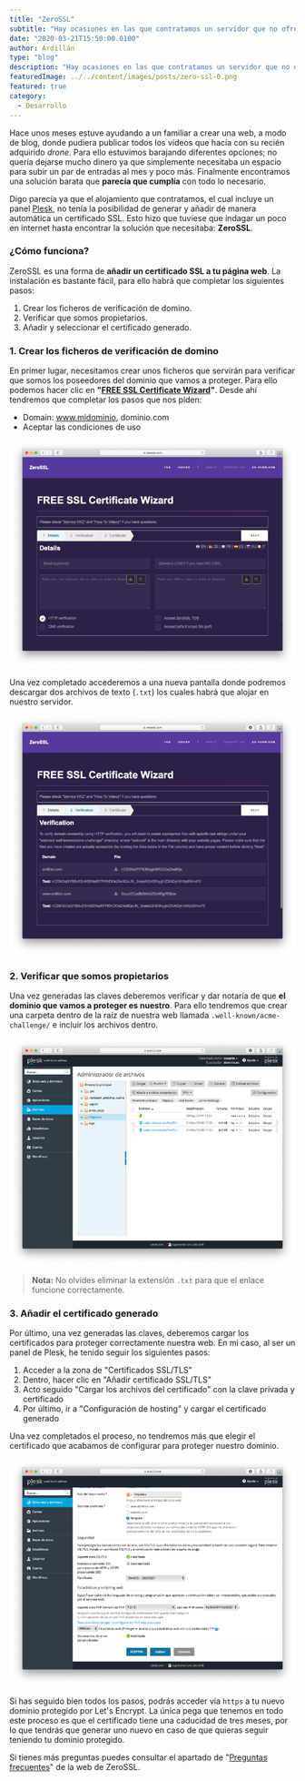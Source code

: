 ```yaml
---
title: "ZeroSSL"
subtitle: "Hay ocasiones en las que contratamos un servidor que no ofrece la posibilidad de habilitar un certificado de seguridad de manera automática. Con ZeroSSL ya no hay excusa para dejar nuestro dominio desprotegido."
date: "2020-03-21T15:50:00.0100"
author: Ardillán
type: "blog"
description: "Hay ocasiones en las que contratamos un servidor que no ofrece la posibilidad de habilitar un certificado de seguridad de manera automática. Con ZeroSSL ya no hay excusa para dejar nuestro dominio desprotegido."
featuredImage: ../../content/images/posts/zero-ssl-0.png
featured: true
category:
  - Desarrollo
---
```


Hace unos meses estuve ayudando a un familiar a crear una web, a modo de blog, donde pudiera publicar todos los vídeos que hacía con su recién adquirido _drone_. Para ello estuvimos barajando diferentes opciones; no quería dejarse mucho dinero ya que simplemente necesitaba un espacio para subir un par de entradas al mes y poco más. Finalmente encontramos una solución barata que **parecía que cumplía** con todo lo necesario.

Digo parecía ya que el alojamiento que contratamos, el cual incluye un panel [Plesk](https://en.wikipedia.org/wiki/Plesk), no tenía la posibilidad de generar y añadir de manera automática un certificado SSL. Esto hizo que tuviese que indagar un poco en internet hasta encontrar la solución que necesitaba: **ZeroSSL**.

### ¿Cómo funciona?

ZeroSSL es una forma de **añadir un certificado SSL a tu página web**. La instalación es bastante fácil, para ello habrá que completar los siguientes pasos:

1. Crear los ficheros de verificación de domino.
2. Verificar que somos propietarios.
3. Añadir y seleccionar el certificado generado.

### 1. Crear los ficheros de verificación de domino

En primer lugar, necesitamos crear unos ficheros que servirán para verificar que somos los poseedores del dominio que vamos a proteger. Para ello podemos hacer clic en **"[FREE SSL Certificate Wizard](https://zerossl.com/free-ssl/#crt)"**. Desde ahí tendremos que completar los pasos que nos piden:

- Domain: www.midominio, dominio.com
- Aceptar las condiciones de uso

![Captura de pantalla de ZeroSSL](../../content/images/posts/zero-ssl-1.png)

Una vez completado accederemos a una nueva pantalla donde podremos descargar dos archivos de texto (`.txt`) los cuales habrá que alojar en nuestro servidor.

![Captura de pantalla de ZeroSSL](../../content/images/posts/zero-ssl-2.png)

### 2. Verificar que somos propietarios

Una vez generadas las claves deberemos verificar y dar notaría de que **el dominio que vamos a proteger es nuestro**. Para ello tendremos que crear una carpeta dentro de la raíz de nuestra web llamada `.well-known/acme-challenge/` e incluir los archivos dentro.

![Captura de pantalla del panel Plesk](../../content/images/posts/zero-ssl-3.png)

> **Nota:** No olvides eliminar la extensión `.txt` para que el enlace funcione correctamente.

### 3. Añadir el certificado generado

Por último, una vez generadas las claves, deberemos cargar los certificados para proteger correctamente nuestra web. En mi caso, al ser un panel de Plesk, he tenido seguir los siguientes pasos:

1. Acceder a la zona de "Certificados SSL/TLS"
2. Dentro, hacer clic en "Añadir certificado SSL/TLS"
3. Acto seguido "Cargar los archivos del certificado" con la clave privada y certificado
4. Por último, ir a "Configuración de hosting" y cargar el certificado generado

Una vez completados el proceso, no tendremos más que elegir el certificado que acabamos de configurar para proteger nuestro dominio.

![Captura de pantalla del panel Plesk](../../content/images/posts/zero-ssl-4.png)

Si has seguido bien todos los pasos, podrás acceder vía `https` a tu nuevo dominio protegido por Let's Encrypt. La única pega que tenemos en todo este proceso es que el certificado tiene una caducidad de tres meses, por lo que tendrás que generar uno nuevo en caso de que quieras seguir teniendo tu dominio protegido.

Si tienes más preguntas puedes consultar el apartado de "[Preguntas frecuentes](https://zerossl.com/ssl-faq.html)" de la web de ZeroSSL.
